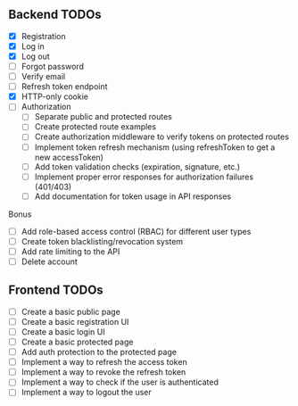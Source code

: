 ## Backend TODOs

- [x] Registration
- [x] Log in
- [x] Log out
- [ ] Forgot password
- [ ] Verify email
- [ ] Refresh token endpoint
- [x] HTTP-only cookie
- [ ] Authorization
  - [ ] Separate public and protected routes
  - [ ] Create protected route examples
  - [ ] Create authorization middleware to verify tokens on protected routes
  - [ ] Implement token refresh mechanism (using refreshToken to get a new accessToken)
  - [ ] Add token validation checks (expiration, signature, etc.)
  - [ ] Implement proper error responses for authorization failures (401/403)
  - [ ] Add documentation for token usage in API responses

Bonus

- [ ] Add role-based access control (RBAC) for different user types
- [ ] Create token blacklisting/revocation system
- [ ] Add rate limiting to the API
- [ ] Delete account

## Frontend TODOs

- [ ] Create a basic public page
- [ ] Create a basic registration UI
- [ ] Create a basic login UI
- [ ] Create a basic protected page
- [ ] Add auth protection to the protected page
- [ ] Implement a way to refresh the access token
- [ ] Implement a way to revoke the refresh token
- [ ] Implement a way to check if the user is authenticated
- [ ] Implement a way to logout the user
